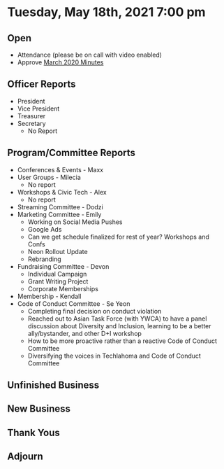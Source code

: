 # Tuesday, May 18th, 2021 7:00 pm

## Open

- Attendance (please be on call with video enabled)
- Approve [March 2020 Minutes](https://github.com/techlahoma/board_meetings/blob/master/2021/03_March_minutes.md)

## Officer Reports

- President
- Vice President
- Treasurer 
- Secretary 
	- No Report

## Program/Committee Reports

- Conferences & Events - Maxx
- User Groups - Milecia
	- No report 
- Workshops & Civic Tech - Alex
	- No report 
- Streaming Committee - Dodzi 
- Marketing Committee - Emily
	- Working on Social Media Pushes
	- Google Ads
	- Can we get schedule finalized for rest of year? Workshops and Confs
	- Neon Rollout Update
	- Rebranding
- Fundraising Committee - Devon
	- Individual Campaign
	- Grant Writing Project
	- Corporate Memberships 
- Membership - Kendall
- Code of Conduct Committee - Se Yeon
	- Completing final decision on conduct violation
	- Reached out to Asian Task Force (with YWCA) to have a panel discussion about Diversity and Inclusion, learning to be a better ally/bystander, and other D+I workshop
	- How to be more proactive rather than a reactive Code of Conduct Committee
	- Diversifying the voices in Techlahoma and Code of Conduct Committee

## Unfinished Business

## New Business

## Thank Yous

## Adjourn
